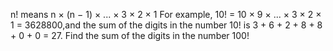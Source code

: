 
n! means n &#215; (n &#8722; 1) &#215; ... &#215; 3 &#215; 2 &#215; 1
For example, 10! = 10 &#215; 9 &#215; ... &#215; 3 &#215; 2 &#215; 1 = 3628800,and the sum of the digits in the number 10! is 3 + 6 + 2 + 8 + 8 + 0 + 0 = 27.
Find the sum of the digits in the number 100!
